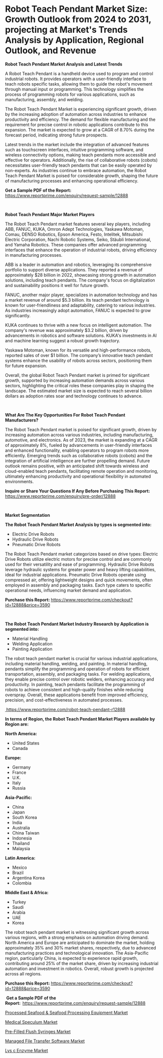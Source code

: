 <p><h1>Robot Teach Pendant Market Size: Growth Outlook from 2024 to 2031, projecting at Market's Trends Analysis by Application, Regional Outlook, and Revenue</h1></p><p><strong>Robot Teach Pendant Market Analysis and Latest Trends</strong></p>
<p><p>A Robot Teach Pendant is a handheld device used to program and control industrial robots. It provides operators with a user-friendly interface to teach robots specific tasks, allowing them to guide the robot's movement through manual input or programming. This technology simplifies the process of programming robots for various applications, such as manufacturing, assembly, and welding.</p><p>The Robot Teach Pendant Market is experiencing significant growth, driven by the increasing adoption of automation across industries to enhance productivity and efficiency. The demand for flexible manufacturing and the requirement for precise control in robotic applications contribute to this expansion. The market is expected to grow at a CAGR of 8.70% during the forecast period, indicating strong future prospects.</p><p>Latest trends in the market include the integration of advanced features such as touchscreen interfaces, intuitive programming software, and wireless connectivity options, making teach pendants more accessible and effective for operators. Additionally, the rise of collaborative robots (cobots) necessitates user-friendly teach pendants that can be easily operated by non-experts. As industries continue to embrace automation, the Robot Teach Pendant Market is poised for considerable growth, shaping the future of manufacturing processes and enhancing operational efficiency.</p></p>
<p><strong>Get a Sample PDF of the Report:&nbsp;</strong> <a href="https://www.reportprime.com/enquiry/request-sample/12888">https://www.reportprime.com/enquiry/request-sample/12888</a></p>
<p>&nbsp;</p>
<p><strong>Robot Teach Pendant Major Market Players</strong></p>
<p><p>The Robot Teach Pendant market features several key players, including ABB, FANUC, KUKA, Omron Adept Technologies, Yaskawa Motoman, Comau, DENSO Robotics, Epson America, Festo, Intelitek, Mitsubishi Electric Corporation, Nachi Robotic Systems, Seiko, Stäubli International, and Yamaha Robotics. These companies offer advanced programming interfaces that enhance the operation of industrial robots, driving efficiency in manufacturing processes.</p><p>ABB is a leader in automation and robotics, leveraging its comprehensive portfolio to support diverse applications. They reported a revenue of approximately $28 billion in 2022, showcasing strong growth in automation solutions, including teach pendants. The company's focus on digitalization and sustainability positions it well for future growth.</p><p>FANUC, another major player, specializes in automation technology and has a market revenue of around $5.3 billion. Its teach pendant technology is known for user-friendliness and adaptability, catering to various industries. As industries increasingly adopt automation, FANUC is expected to grow significantly.</p><p>KUKA continues to thrive with a new focus on intelligent automation. The company's revenue was approximately $3.2 billion, driven by advancements in robotics and software solutions. KUKA's investments in AI and machine learning suggest a robust growth trajectory.</p><p>Yaskawa Motoman, known for its versatile and high-performance robots, reported sales of over $1 billion. The company’s innovative teach pendant systems enhance the usability of robots across sectors, positioning them for future expansion.</p><p>Overall, the global Robot Teach Pendant market is primed for significant growth, supported by increasing automation demands across various sectors, highlighting the critical roles these companies play in shaping the landscape. The estimated market size is expected to reach several billion dollars as adoption rates soar and technology continues to advance.</p></p>
<p>&nbsp;</p>
<p><strong>What Are The Key Opportunities For Robot Teach Pendant Manufacturers?</strong></p>
<p><p>The Robot Teach Pendant market is poised for significant growth, driven by increasing automation across various industries, including manufacturing, automotive, and electronics. As of 2023, the market is expanding at a CAGR of approximately 8%, fueled by advancements in user-friendly interfaces and enhanced functionality, enabling operators to program robots more efficiently. Emerging trends such as collaborative robots (cobots) and the integration of artificial intelligence are further propelling demand. Future outlook remains positive, with an anticipated shift towards wireless and cloud-enabled teach pendants, facilitating remote operation and monitoring, ultimately enhancing productivity and operational flexibility in automated environments.</p></p>
<p><strong>Inquire or Share Your Questions If Any Before Purchasing This Report:</strong> <a href="https://www.reportprime.com/enquiry/pre-order/12888">https://www.reportprime.com/enquiry/pre-order/12888</a></p>
<p>&nbsp;</p>
<p><strong>Market Segmentation</strong></p>
<p><strong>The Robot Teach Pendant Market Analysis by types is segmented into:</strong></p>
<p><ul><li>Electric Drive Robots</li><li>Hydraulic Drive Robots</li><li>Pneumatic Drive Robots</li></ul></p>
<p><p>The Robot Teach Pendant market categorizes based on drive types: Electric Drive Robots utilize electric motors for precise control and are commonly used for their versatility and ease of programming. Hydraulic Drive Robots leverage hydraulic systems for greater power and heavy lifting capabilities, ideal for industrial applications. Pneumatic Drive Robots operate using compressed air, offering lightweight designs and quick movements, often employed in assembly and packaging tasks. Each type caters to specific operational needs, influencing market demand and application.</p></p>
<p><strong>Purchase this Report:&nbsp;</strong><a href="https://www.reportprime.com/checkout?id=12888&price=3590">https://www.reportprime.com/checkout?id=12888&price=3590</a></p>
<p>&nbsp;</p>
<p><strong>The Robot Teach Pendant Market Industry Research by Application is segmented into:</strong></p>
<p><ul><li>Material Handling</li><li>Welding Application</li><li>Painting Application</li></ul></p>
<p><p>The robot teach pendant market is crucial for various industrial applications, including material handling, welding, and painting. In material handling, pendants simplify the programming and operation of robots for efficient transportation, assembly, and packaging tasks. For welding applications, they enable precise control over robotic welders, enhancing accuracy and productivity. In painting, teach pendants facilitate the programming of robots to achieve consistent and high-quality finishes while reducing overspray. Overall, these applications benefit from improved efficiency, precision, and cost-effectiveness in automated processes.</p></p>
<p><a href="https://www.reportprime.com/robot-teach-pendant-r12888">&nbsp;https://www.reportprime.com/robot-teach-pendant-r12888</a></p>
<p><strong>In terms of Region, the Robot Teach Pendant Market Players available by Region are:</strong></p>
<p>
    <p> <strong> North America: </strong>
        <ul>
            <li>United States</li>
            <li>Canada</li>
        </ul>
        </p> 
    <p> <strong> Europe: </strong>
        <ul>
            <li>Germany</li>
            <li>France</li>
            <li>U.K.</li>
            <li>Italy</li>
            <li>Russia</li>
        </ul>
        </p> 
    <p> <strong> Asia-Pacific: </strong>
        <ul>
            <li>China</li>
            <li>Japan</li>
            <li>South Korea</li>
            <li>India</li>
            <li>Australia</li>
            <li>China Taiwan</li>
            <li>Indonesia</li>
            <li>Thailand</li>
            <li>Malaysia</li>
        </ul>
        </p> 
    <p> <strong> Latin America: </strong>
        <ul>
            <li>Mexico</li>
            <li>Brazil</li>
            <li>Argentina Korea</li>
            <li>Colombia</li>
        </ul>
        </p> 
    <p> <strong> Middle East & Africa: </strong>
        <ul>
            <li>Turkey</li>
            <li>Saudi</li>
            <li>Arabia</li>
            <li>UAE</li>
            <li>Korea</li>
        </ul>
    </p>
    </p>
<p><p>The robot teach pendant market is witnessing significant growth across various regions, with a strong emphasis on automation driving demand. North America and Europe are anticipated to dominate the market, holding approximately 35% and 30% market shares, respectively, due to advanced manufacturing practices and technological innovation. The Asia-Pacific region, particularly China, is expected to experience rapid growth, contributing around 25% of the market share, driven by increasing industrial automation and investment in robotics. Overall, robust growth is projected across all regions.</p></p>
<p><strong>Purchase this Report: </strong><a href="https://www.reportprime.com/checkout?id=12888&price=3590">https://www.reportprime.com/checkout?id=12888&price=3590</a></p>
<p>&nbsp;<strong>Get a Sample PDF of the Report:&nbsp;&nbsp;</strong><a href="https://www.reportprime.com/enquiry/request-sample/12888">https://www.reportprime.com/enquiry/request-sample/12888</a></p>
<p><strong></strong></p>
<p><p><a href="https://github.com/MegiBogdani1953/Market-Research-Report-List-1/blob/main/processed-seafood-seafood-processing-equipment-market.md">Processed Seafood & Seafood Processing Equipment Market</a></p><p><a href="https://medium.com/@karinaokon97/medical-speculum-market-share-and-new-trends-analysis-by-its-type-application-end-use-and-2cceff35d82f">Medical Speculum Market</a></p><p><a href="https://issuu.com/reportprime-2/docs/pre-filled-flush-syringes-market-si_685b4d737b22b5">Pre-Filled Flush Syringes Market</a></p><p><a href="https://www.linkedin.com/pulse/future-trends-global-managed-file-transfer-software-market-yn1vf?trackingId=o%2BRvU5aPRyKRStclcvfW8g%3D%3D">Managed File Transfer Software Market</a></p><p><a href="https://medium.com/@karinaokon97/lys-c-enzyme-market-share-market-analysis-growth-trends-forecasts-for-period-from-2024-2031-138be8a51804">Lys c Enzyme Market</a></p></p>